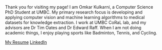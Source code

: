 Thank you for visiting my page!
I am Omkar Kulkarni, a Computer Science PhD Student at UMBC. My primary research focus is developing and applying computer vision and machine learning algorithms to medical datasets for knowledge extraction. I work at UMBC CoRaL lab, and my advisors are Dr Tim Oates and Dr Edward Raff. When I am not doing academic things, I enjoy playing sports like Badminton, Tennis, and Cycling.

[My Resume](https://github.com/ohm-car/ohm-car.github.io/blob/main/Resume_Omkar.pdf)        [LinkedIn](https://www.linkedin.com/in/omkar-kul/)
